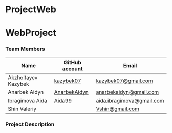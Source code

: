 # ProjectWeb
# WebProject

### Team Members
| Name | GitHub account | Email |
| --- | --- | --- |
| Akzholtayev Kazybek | [kazybek07](https://github.com/kazybek07/) | kazybek07@gmail.com  |
| Anarbek Aidyn | [AnarbekAidyn](https://github.com/AnarbekAidyn) | anarbekaidyn@gmail.com |
| Ibragimova Aida | [Aida99](https://github.com/Aida99) | aida.ibragimova@gmail.com |
| Shin Valeriy | [](https://github.com/shinv99) | Vshin@gmail.com |

### Project Description

